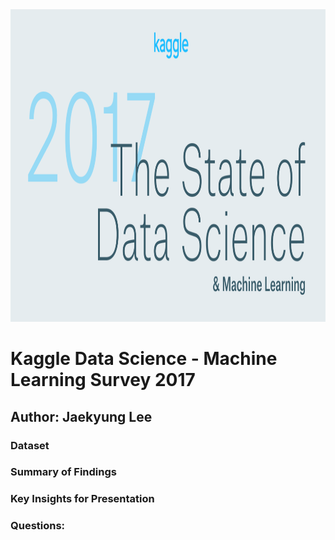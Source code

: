 <img src="kaggle_image.jpg" style="width:1000px; height:500px"/>


# Kaggle Data Science - Machine Learning Survey 2017
##  Author: Jaekyung Lee
### Dataset
### Summary of Findings
### Key Insights for Presentation
### Questions:
